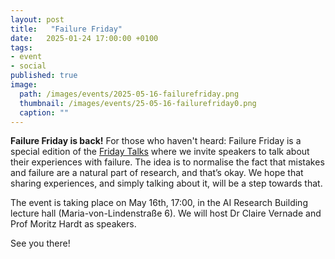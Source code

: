 ```yaml
---
layout: post
title:   "Failure Friday"
date:   2025-01-24 17:00:00 +0100
tags:
- event
- social
published: true
image:
  path: /images/events/2025-05-16-failurefriday.png
  thumbnail: /images/events/25-05-16-failurefriday0.png
  caption: ""
---
```



**Failure Friday is back!**
For those who haven't heard: Failure Friday is a special edition of the [Friday Talks](https://fridaytalks.github.io) where we invite speakers to talk about their experiences with failure.
The idea is to normalise the fact that mistakes and failure are a natural part of research, and that’s okay.
We hope that sharing experiences, and simply talking about it, will be a step towards that.

The event is taking place on May 16th, 17:00, in the AI Research Building lecture hall (Maria-von-Lindenstraße 6).
We will host Dr Claire Vernade and Prof Moritz Hardt as speakers.

See you there!
